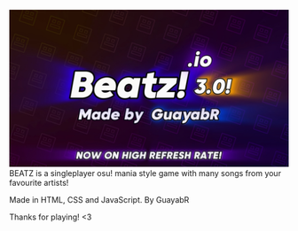 ![BeatzBanner](https://github.com/GuayabR/Beatz/blob/main/Resources/BeatzBanner.jpg)
BEATZ is a singleplayer osu! mania style game with many songs from your favourite artists!

Made in HTML, CSS and JavaScript.
By GuayabR

Thanks for playing! <3
